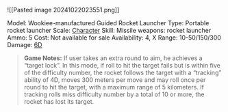 ![[Pasted image 20241022023551.png]]

Model: Wookiee-manufactured Guided Rocket Launcher
Type: Portable rocket launcher
Scale: <u>Character</u>
Skill: Missile weapons: rocket launcher
Ammo: 5
Cost: Not available for sale
Availability: 4, X
Range: 10-50/150/300
Damage: <u>6D</u>

> **Game Notes:**
> If user takes an extra round to aim, he achieves a “target lock”. In this mode, if roll to hit the target fails but is within five of the difficulty number, the rocket follows the target with a “tracking” ability of 4D, moves 300 meters per move and may roll once per round to hit the target, with a maximum range of 5 kilometers. If tracking rolls miss difficulty number by a total of 10 or more, the rocket has lost its target.